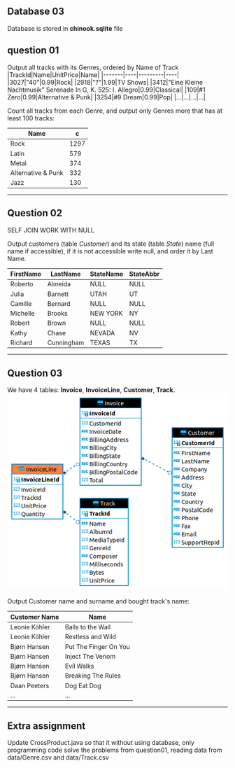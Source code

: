 ## Database 03
Database is stored in **chinook.sqlite** file


## question 01
Output all tracks with its Genres, ordered by Name of Track
|TrackId|Name|UnitPrice|Name|
|-------|----|---------|----|
|3027|"40"|0.99|Rock|
|2918|"?"|1.99|TV Shows|
|3412|"Eine Kleine Nachtmusik" Serenade In G, K. 525: I. Allegro|0.99|Classical|
|109|#1 Zero|0.99|Alternative & Punk|
|3254|#9 Dream|0.99|Pop|
|...|...|...|...|

Count all tracks from each Genre, and output only Genres more that has at least 100 tracks:

|Name|c|
|----|-|
|Rock|1297|
|Latin|579|
|Metal|374|
|Alternative & Punk|332|
|Jazz|130|


---

## Question 02
SELF JOIN
WORK WITH NULL

Output customers (table *Customer*) and its state (table *State*) name (full name if accessible), if it is not accessible write null, and order it by Last Name.

|FirstName|LastName|StateName|StateAbbr|
|---------|--------|---------|---------|
|Roberto|Almeida|NULL|NULL|
|Julia|Barnett|UTAH|UT|
|Camille|Bernard|NULL|NULL|
|Michelle|Brooks|NEW YORK|NY|
|Robert|Brown|NULL|NULL|
|Kathy|Chase|NEVADA|NV|
|Richard|Cunningham|TEXAS|TX|

---


## Question 03
We have 4 tables: **Invoice**, **InvoiceLine**, **Customer**, **Track**. 
![ERD](Chinook.png)

Output Customer name and surname and bought track's name:

|Customer Name|Name|
|-------------|----|
|Leonie Köhler|Balls to the Wall|
|Leonie Köhler|Restless and Wild|
|Bjørn Hansen|Put The Finger On You|
|Bjørn Hansen|Inject The Venom|
|Bjørn Hansen|Evil Walks|
|Bjørn Hansen|Breaking The Rules|
|Daan Peeters|Dog Eat Dog|
|...|...|


---

## Extra assignment
Update CrossProduct.java so that it without using database, only programming code solve the problems from question01, reading data from data/Genre.csv and data/Track.csv